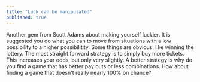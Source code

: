 ```yaml
---
title: "Luck can be manipulated"
published: true
---
```


Another gem from Scott Adams about making yourself luckier. It is suggested you do what you can to move from situations with a low possibility to a higher possibilitity. Some things are obvious, like winning the lottery. The most straight forward strategy is to simply buy more tickets. This increases your odds, but only very slightly. A better strategy is why do you find a game that has better pay outs or less combinations. How about finding a game that doesn't really nearly 100% on chance?
